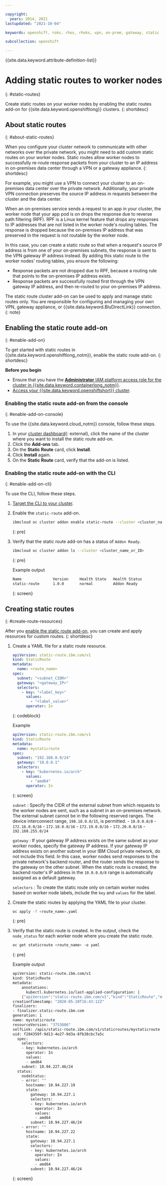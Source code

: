 ```yaml
---

copyright: 
  years: 2014, 2021
lastupdated: "2021-10-04"

keywords: openshift, roks, rhos, rhoks, vpn, on-prem, gateway, static

subcollection: openshift

---
```


{{site.data.keyword.attribute-definition-list}}



# Adding static routes to worker nodes
{: #static-routes}

Create static routes on your worker nodes by enabling the static routes add-on for {{site.data.keyword.openshiftlong}} clusters.
{: shortdesc}

## About static routes
{: #about-static-routes}

When you configure your cluster network to communicate with other networks over the private network, you might need to add custom static routes on your worker nodes. Static routes allow worker nodes to successfully re-route response packets from your cluster to an IP address in on-premises data center through a VPN or a gateway appliance.
{: shortdesc}

For example, you might use a VPN to connect your cluster to an on-premises data center over the private network. Additionally, your private VPN connection preserves the source IP address in requests between the cluster and the data center.

When an on-premises service sends a request to an app in your cluster, the worker node that your app pod is on drops the response due to reverse path filtering (RPF). RPF is a Linux kernel feature that drops any responses to IP addresses that are not listed in the worker node's routing tables. The response is dropped because the on-premises IP address that was preserved in the request is not routable by the worker node.

In this case, you can create a static route so that when a request's source IP address is from one of your on-premises subnets, the response is sent to the VPN gateway IP address instead. By adding this static route to the worker nodes' routing tables, you ensure the following:
* Response packets are not dropped due to RPF, because a routing rule that points to the on-premises IP address exists.
* Response packets are successfully routed first through the VPN gateway IP address, and then re-routed to your on-premises IP address.

The static route cluster add-on can be used to apply and manage static routes only. You are responsible for configuring and managing your own VPN, gateway appliance, or {{site.data.keyword.BluDirectLink}} connection.
{: note}



## Enabling the static route add-on
{: #enable-add-on}

To get started with static routes in {{site.data.keyword.openshiftlong_notm}}, enable the static route add-on.
{: shortdesc}

**Before you begin**
* Ensure that you have the [**Administrator** IAM platform access role for the cluster in {{site.data.keyword.containerlong_notm}}](/docs/containers?topic=containers-users#checking-perms).
* [Access your {{site.data.keyword.openshiftshort}} cluster](/docs/openshift?topic=openshift-access_cluster).

### Enabling the static route add-on from the console
{: #enable-add-on-console}

To use the {{site.data.keyword.cloud_notm}} console, follow these steps.

1. In your [cluster dashboard](https://cloud.ibm.com/kubernetes/clusters){: external}, click the name of the cluster where you want to install the static route add-on.
2. Click the **Add-ons** tab.
3. On the **Static Route** card, click **Install**.
4. Click **Install** again.
5. On the **Static Route** card, verify that the add-on is listed.


### Enabling the static route add-on with the CLI
{: #enable-add-on-cli}

To use the CLI, follow these steps.

1. [Target the CLI to your cluster](/docs/containers?topic=containers-cs_cli_install#cs_cli_configure).

2. Enable the `static-route` add-on.

    ```sh
    ibmcloud oc cluster addon enable static-route --cluster <cluster_name_or_ID>
    ```
    {: pre}

3. Verify that the static route add-on has a status of `Addon Ready`.

    ```sh
    ibmcloud oc cluster addon ls --cluster <cluster_name_or_ID>
    ```
    {: pre}

    Example output
    
    ```sh
    Name              Version     Health State   Health Status
    static-route      1.0.0       normal         Addon Ready
    ```
    {: screen}



## Creating static routes
{: #create-route-resources}

After you [enable the static route add-on](#enable-add-on), you can create and apply resources for custom routes.
{: shortdesc}

1. Create a YAML file for a static route resource.

    ```yaml
    apiVersion: static-route.ibm.com/v1
    kind: StaticRoute
    metadata:
      name: <route_name>
    spec:
      subnet: "<subnet_CIDR>"
      gateway: "<gateway_IP>"
      selectors:
        - key: "<label_key>"
          values:
            - "<label_value>"
          operator: In
    ```
    {: codeblock}

    Example
    
    ```yaml
    apiVersion: static-route.ibm.com/v1
    kind: StaticRoute
    metadata:
      name: mystaticroute
    spec:
      subnet: "192.168.0.0/24"
      gateway: "10.0.0.1"
      selectors:
        - key: "kubernetes.io/arch"
          values:
            - "amd64"
          operator: In
    ```
    {: screen}

    `subnet`
    :   Specify the CIDR of the external subnet from which requests to the worker nodes are sent, such as a subnet in an on-premises network. The external subnet cannot be in the following reserved ranges. The device interconnect range, `198.18.0.0/15`, is permitted.
        - `10.0.0.0/8`
        - `172.16.0.0/16`
        - `172.18.0.0/16`
        - `172.19.0.0/16`
        - `172.20.0.0/16`
        - `192.168.255.0/24`
        
    `gateway`
    :   If your gateway IP address exists on the same subnet as your worker nodes, specify the gateway IP address. If your gateway IP address exists on another subnet in your IBM Cloud private network, do not include this field. In this case, worker nodes send responses to the private network's backend router, and the router sends the response to the gateway on the other subnet. When the static route is created, the backend router's IP address in the `10.0.0.0/8` range is automatically assigned as a default gateway.
    
    `selectors`
    :   To create the static route only on certain worker nodes based on worker node labels, include the `key` and `values` for the label.


2. Create the static routes by applying the YAML file to your cluster.

    ```sh
    oc apply -f <route_name>.yaml
    ```
    {: pre}

3. Verify that the static route is created. In the output, check the `node_status` for each worker node where you create the static route.

    ```sh
    oc get staticroute <route_name> -o yaml
    ```
    {: pre}

    Example output
    
    ```sh
    apiVersion: static-route.ibm.com/v1
    kind: StaticRoute
    metadata:
        annotations:
          kubectl.kubernetes.io/last-applied-configuration: |
        {"apiVersion":"static-route.ibm.com/v1","kind":"StaticRoute","metadata":{"annotations":{},"name":"mystaticroute"},"spec":{"selectors":[{"key":"kubernetes.io/arch","operator":"In","values":["amd64"]}],"subnet":"10.94.227.46/24"}}
    creationTimestamp: "2020-05-20T16:43:12Z"
    finalizers:
    - finalizer.static-route.ibm.com
    generation: 1
    name: mystaticroute
    resourceVersion: "3753886"
    selfLink: /apis/static-route.ibm.com/v1/staticroutes/mystaticroute
    uid: f284359f-9d13-4e27-9d3a-8fb38cbc7a5c
      spec:
        selectors:
        - key: kubernetes.io/arch
          operator: In
          values:
          - amd64
        subnet: 10.94.227.46/24
      status:
        nodeStatus:
        - error: ""
          hostname: 10.94.227.19
          state:
            gateway: 10.94.227.1
            selectors:
            - key: kubernetes.io/arch
              operator: In
              values:
              - amd64
            subnet: 10.94.227.46/24
        - error: ""
          hostname: 10.94.227.22
          state:
            gateway: 10.94.227.1
            selectors:
            - key: kubernetes.io/arch
              operator: In
              values:
              - amd64
            subnet: 10.94.227.46/24
    ```
    {: screen}







